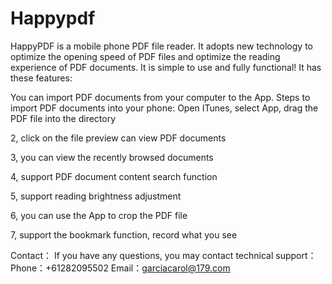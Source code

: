 # Happypdf


HappyPDF is a mobile phone PDF file reader. It adopts new technology to optimize the opening speed of PDF files and optimize the reading experience of PDF documents. It is simple to use and fully functional! It has these features:

You can import PDF documents from your computer to the App. Steps to import PDF documents into your phone: Open ITunes, select App, drag the PDF file into the directory 

2, click on the file preview can view PDF documents 

3, you can view the recently browsed documents

4, support PDF document content search function

5, support reading brightness adjustment

6, you can use the App to crop the PDF file 

7, support the bookmark function, record what you see


Contact： If you have any questions, you may contact technical support： Phone：+61282095502 Email：garciacarol@179.com
